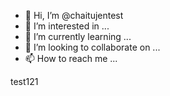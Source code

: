 - 👋 Hi, I’m @chaitujentest
- 👀 I’m interested in ...
- 🌱 I’m currently learning ...
- 💞️ I’m looking to collaborate on ...
- 📫 How to reach me ...

<!---
chaitujentest/chaitujentest is a ✨ special ✨ repository because its `README.md` (this file) appears on your GitHub profile.
You can click the Preview link to take a look at your changes.
--->
test121
